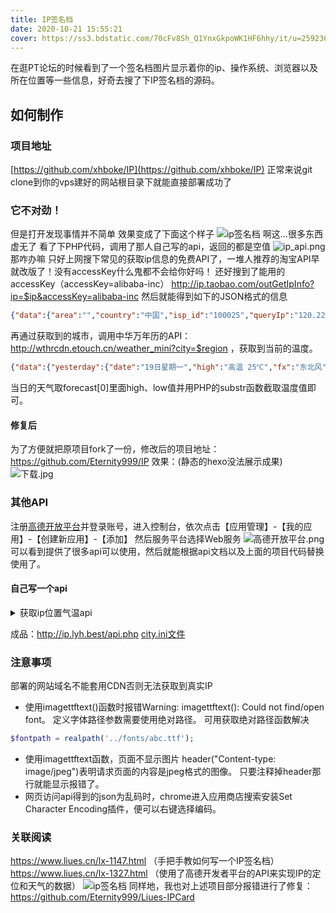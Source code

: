 ```yaml
---
title: IP签名档
date: 2020-10-21 15:55:21
cover: https://ss3.bdstatic.com/70cFv8Sh_Q1YnxGkpoWK1HF6hhy/it/u=2592365053,514857686&fm=26&gp=0.jpg
---
```

在逛PT论坛的时候看到了一个签名档图片显示着你的ip、操作系统、浏览器以及所在位置等一些信息，好奇去搜了下IP签名档的源码。

## 如何制作

### 项目地址
[https://github.com/xhboke/IP](https://github.com/xhboke/IP)
正常来说git clone到你的vps建好的网站根目录下就能直接部署成功了

### 它不对劲！
但是打开发现事情并不简单
效果变成了下面这个样子
![ip签名档](https://xhboke.com/news/?s=6L+Z5piv5ryU56S65pWI5p6c77yM6L+Z6YeM5paH5a2X5Y+v5Lul5pS55Y+Y)
啊这...很多东西虚无了
看了下PHP代码，调用了那人自己写的api，返回的都是空值
![ip_api.png](https://i.loli.net/2020/10/21/7vzBx364MykA8ao.png)
那咋办嘛
只好上网搜下常见的获取ip信息的免费API了，一堆人推荐的淘宝API早就改版了！没有accessKey什么鬼都不会给你好吗！
还好搜到了能用的accessKey（accessKey=alibaba-inc）
http://ip.taobao.com/outGetIpInfo?ip=$ip&accessKey=alibaba-inc
然后就能得到如下的JSON格式的信息
```json
{"data":{"area":"","country":"中国","isp_id":"100025","queryIp":"120.229.108.xxx","city":"东莞","ip":"120.229.108.173","isp":"移动","county":"","region_id":"440000","area_id":"","county_id":null,"region":"广东","country_id":"CN","city_id":"441900"},"msg":"query success","code":0}
```
再通过获取到的城市，调用中华万年历的API：http://wthrcdn.etouch.cn/weather_mini?city=$region ，获取到当前的温度。
```json
{"data":{"yesterday":{"date":"19日星期一","high":"高温 25℃","fx":"东北风","low":"低温 20℃","fl":"","type":"多云"},"city":"东莞","forecast":[{"date":"20日星期二","high":"高温 27℃","fengli":"","low":"低温 19℃","fengxiang":"北风","type":"多云"},{"date":"21日星期三","high":"高温 27℃","fengli":"","low":"低温 19℃","fengxiang":"北风","type":"多云"},{"date":"22日星期四","high":"高温 28℃","fengli":"","low":"低温 20℃","fengxiang":"北风","type":"多云"},{"date":"23日星期五","high":"高温 27℃","fengli":"","low":"低温 20℃","fengxiang":"东北风","type":"晴"},{"date":"24日星期六","high":"高温 25℃","fengli":"","low":"低温 20℃","fengxiang":"东北风","type":"晴"}],"ganmao":"感冒低发期，天气舒适，请注意多吃蔬菜水果，多喝水哦。","wendu":"27"},"status":1000,"desc":"OK"}
```
当日的天气取forecast[0]里面high、low值并用PHP的substr函数截取温度值即可。

#### 修复后
为了方便就把原项目fork了一份，修改后的项目地址：https://github.com/Eternity999/IP
效果：(静态的hexo没法展示成果)
![下载.jpg](https://i.loli.net/2020/10/21/p1mN7tgw46PEOhf.jpg)



### 其他API
注册[高德开放平台](https://lbs.amap.com/)并登录账号，进入控制台，依次点击【应用管理】-【我的应用】-【创建新应用】-【添加】
然后服务平台选择Web服务
![高德开放平台.png](https://i.loli.net/2020/10/24/HvoJrXPTOBg2pFi.png)
可以看到提供了很多api可以使用，然后就能根据api文档以及上面的项目代码替换使用了。
#### 自己写一个api
<details>
  <summary>获取ip位置气温api</summary>
```PHP
<?php
header('Content-Type:application/json; charset=utf-8');
$ip=$_SERVER["REMOTE_ADDR"];    //$ip=$_GET["ip"];
$a=parse_ini_file("city.ini");
//查询IP所在地
$url="http://ip.taobao.com/service/getIpInfo.php?ip=".$ip."&accessKey=alibaba-inc"; 
$UserAgent = 'Mozilla/4.0 (compatible; MSIE 7.0; Windows NT 6.0; SLCC1; .NET CLR 2.0.50727; .NET CLR 3.0.04506; .NET CLR 3.5.21022; .NET CLR 1.0.3705; .NET CLR 1.1.4322)';  
$curl = curl_init(); 
curl_setopt($curl, CURLOPT_URL, $url); 
curl_setopt($curl, CURLOPT_HEADER, 0);  
curl_setopt($curl, CURLOPT_RETURNTRANSFER, 1); 
curl_setopt($curl, CURLOPT_SSL_VERIFYPEER, false);  
curl_setopt($curl, CURLOPT_SSL_VERIFYHOST, false);  
curl_setopt($curl, CURLOPT_ENCODING, 'gzip');  
curl_setopt($curl, CURLOPT_USERAGENT, $UserAgent);  
curl_setopt($curl, CURLOPT_FOLLOWLOCATION, 1);  
$data = curl_exec($curl);
$data = json_decode($data, true);
$city = $data['data']['city'];
$cityid=$a[$city];
//查询天气信息
$tqurl="http://www.weather.com.cn/data/cityinfo/".$cityid.".html";
$UserAgent = 'Mozilla/4.0 (compatible; MSIE 7.0; Windows NT 6.0; SLCC1; .NET CLR 2.0.50727; .NET CLR 3.0.04506; .NET CLR 3.5.21022; .NET CLR 1.0.3705; .NET CLR 1.1.4322)';  
$curl = curl_init(); 
curl_setopt($curl, CURLOPT_URL, $tqurl); 
curl_setopt($curl, CURLOPT_HEADER, 0);  
curl_setopt($curl, CURLOPT_RETURNTRANSFER, 1); 
curl_setopt($curl, CURLOPT_SSL_VERIFYPEER, false);  
curl_setopt($curl, CURLOPT_SSL_VERIFYHOST, false);  
curl_setopt($curl, CURLOPT_ENCODING, '');  
curl_setopt($curl, CURLOPT_USERAGENT, $UserAgent);  
curl_setopt($curl, CURLOPT_FOLLOWLOCATION, 1);  
$weatherinfo = curl_exec($curl);
$weatherinfo = json_decode($weatherinfo, true);
$weather = $weatherinfo['weatherinfo']['weather']; 
$temp1 = $weatherinfo['weatherinfo']['temp1']; 
$temp2 = $weatherinfo['weatherinfo']['temp2'];
$data = [
  'ip' => $ip,
  'city' => $city,
  'time' => date("Y-m-d"),
  'temp1' =>$temp1,
  'temp2'=>$temp2,
  'weather'=>$weather,
];
//$arr=array('city'=>1,''=>2);
exit(json_encode($data,JSON_UNESCAPED_UNICODE));    //使用JSON_UNESCAPED_UNICODE参数可以实现对字符不做escape和unicode处理
?>
```
</details>

成品：http://ip.lyh.best/api.php
[city.ini文件](http://ip.lyh.best/city.ini)

### 注意事项
部署的网站域名不能套用CDN否则无法获取到真实IP

* 使用imagettftext()函数时报错Warning: imagettftext(): Could not find/open font。
定义字体路径参数需要使用绝对路径。
可用获取绝对路径函数解决
```PHP
$fontpath = realpath('../fonts/abc.ttf');
```
* 使用imagettftext函数，页面不显示图片
header("Content-type: image/jpeg")表明请求页面的内容是jpeg格式的图像。
只要注释掉header那行就能显示报错了。
* 网页访问api得到的json为乱码时，chrome进入应用商店搜索安装Set Character Encoding插件，便可以右键选择编码。

### 关联阅读
https://www.liues.cn/lx-1147.html （手把手教如何写一个IP签名档）
https://www.liues.cn/lx-1327.html （使用了高德开发者平台的API来实现IP的定位和天气的数据）
![ip签名档](https://www.liues.cn/wp-content/uploads/2020/01/20200127_085435_41.jpg)
同样地，我也对上述项目部分报错进行了修复：https://github.com/Eternity999/Liues-IPCard
